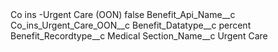 <?xml version="1.0" encoding="UTF-8"?>
<CustomMetadata xmlns="http://soap.sforce.com/2006/04/metadata" xmlns:xsi="http://www.w3.org/2001/XMLSchema-instance" xmlns:xsd="http://www.w3.org/2001/XMLSchema">
    <label>Co ins -Urgent Care (OON)</label>
    <protected>false</protected>
    <values>
        <field>Benefit_Api_Name__c</field>
        <value xsi:type="xsd:string">Co_ins_Urgent_Care_OON__c</value>
    </values>
    <values>
        <field>Benefit_Datatype__c</field>
        <value xsi:type="xsd:string">percent</value>
    </values>
    <values>
        <field>Benefit_Recordtype__c</field>
        <value xsi:type="xsd:string">Medical</value>
    </values>
    <values>
        <field>Section_Name__c</field>
        <value xsi:type="xsd:string">Urgent Care</value>
    </values>
</CustomMetadata>
